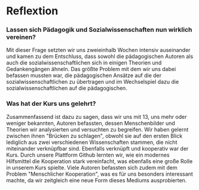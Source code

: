 # Reflextion

### Lassen sich Pädagogik und Sozialwissenschaften nun wirklich vereinen?
Mit dieser Frage setzten wir uns zweieinhalb Wochen intensiv auseinander und kamen zu dem Entschluss, dass sowohl die pädagogischen Autoren als auch die sozialwissenschaftlichen sich in einigen Theorien und Gedankengängen ähneln. Das größte Problem mit dem wir uns dabei befassen mussten war, die pädagogischen Ansätze auf die der sozialwissenschaftlichen zu übertragen und im Wechselspiel dazu die sozialwissenschaftlichen auf die pädagogischen.
### Was hat der Kurs uns gelehrt?
Zusammenfassend ist dazu zu sagen, dass wir uns mit 13, uns mehr oder weniger bekannten, Autoren befassten, dessen Menschenbilder und Theorien wir analysierten und versuchten zu begreifen.
Wir haben gelernt zwischen ihnen "Brücken zu schlagen", obwohl sie auf den ersten Blick lediglich aus zwei verschiedenen Wissenschaften stammen, die nicht miteinander verknüpfbar sind.
Ebenfalls verknüpft und kooperativ war der Kurs.
Durch unsere Plattform Github lernten wir, wie ein modernes Hilfsmittel die Kooperation stark vereinfacht, was ebenfalls eine große Rolle in unserem Kurs spielte.
Viele Autoren befassten sich zudem mit dem Problem "Menschlicher Kooperation", was es für uns besonders interessant machte, da wir zeitgleich eine neue Form dieses Mediums ausprobierten.
